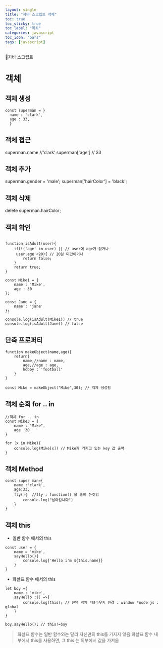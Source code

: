 ```yaml
---
layout: single
title: "자바 스크립트 객체"
toc: true
toc_sticky: true
toc_label: "목차"
categories: javascript
toc_icon: "bars"
tags: [javascript]
---
```


📘자바 스크립트

# 객체

## 객체 생성
```
const superman = }
  name : 'clark',
  age : 33,
  }
```

## 객체 접근
superman.name //'clark'
superman['age'] // 33

## 객체 추가
superman.gender = 'male';
superman['hairColor'] = 'black';

## 객체 삭제
delete superman.hairColor;

## 객체 확인
```

function isAdult(user){
    if(!('age' in user) || // user에 age가 없거나
     user.age <20){ // 20살 미만이거나
        return false;
    } 
    return true;
}

const Mike1 = {
    name : 'Mike',
    age : 30
};

const Jane = {
    name : 'jane'
};

console.log(isAdult(Mike1)) // true
console.log(isAdult(Jane)) // false

```

## 단축 프로퍼티
```
function makeObject(name,age){
    return{
        name,//name : name,
        age,//age : age,
        hobby : 'football'
    }
}

const Mike = makeObject("Mike",30); // 객체 생성됨
```

## 객체 순회 for .. in
```
//객체 for .. in
const Mike3 = {
    name : "Mike",
    age :30
}

for (x in Mike){
    console.log(Mike[x]) // Mike가 가지고 있는 key 값 출력
}
```

## 객체 Method 

```
const super man={
    name :'clark',
    age:33,
    fly(){  //fly : function() 을 줄여 쓴것임
        console.log("날아갑니다")
    }
}

```

## 객체 this 
 
- 일반 함수 에서의 this
```
const user = {
    name = 'mike',
    sayHello(){
        console.log{'Hello i'm ${this.name}}
    }
}

```
- 화살표 함수 에서의 this
```
let boy ={
    name : 'mike',
    sayHello :() =>{
        console.log(this); // 전역 객체 *브라우저 환경 : window *node js : global
    }
}

boy.sayHello(); // this!=boy
```
> 화살표 함수는 일반 함수와는 달리 자신만의 this를 가지지 않음 화살표 함수 내부에서 this를 사용하면, 그 this 는 외부에서 값을 가져옴